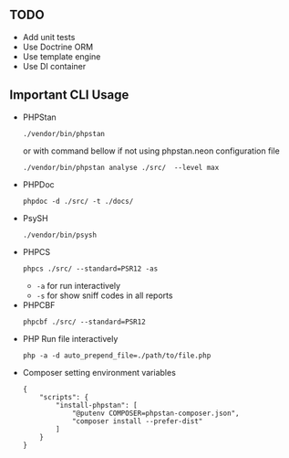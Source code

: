 ## TODO
- Add unit tests
- Use Doctrine ORM
- Use template engine
- Use DI container

## Important CLI Usage
- PHPStan
    ```
    ./vendor/bin/phpstan
    ```
    or with command bellow if not using phpstan.neon configuration file
    ```
    ./vendor/bin/phpstan analyse ./src/  --level max
    ```
- PHPDoc
    ```
    phpdoc -d ./src/ -t ./docs/
    ```
- PsySH
    ```
    ./vendor/bin/psysh
    ```
- PHPCS
    ```
    phpcs ./src/ --standard=PSR12 -as
    ```
    - ```-a``` for run interactively
    - ```-s``` for show sniff codes in all reports
- PHPCBF
    ```
    phpcbf ./src/ --standard=PSR12
    ```
- PHP
    Run file interactively
    ```
    php -a -d auto_prepend_file=./path/to/file.php
    ```
- Composer setting environment variables
    ```
    {
        "scripts": {
            "install-phpstan": [
                "@putenv COMPOSER=phpstan-composer.json",
                "composer install --prefer-dist"
            ]
        }
    }
    ```